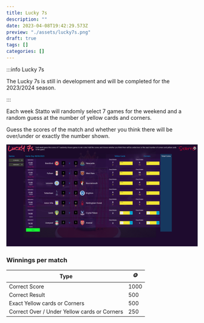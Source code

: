 ```yaml
---
title: Lucky 7s
description: ""
date: 2023-04-08T19:42:29.573Z
preview: "./assets/lucky7s.png"
draft: true
tags: []
categories: []
---
```


:::info Lucky 7s

The Lucky 7s is still in development and will be completed for the 2023/2024 season.

:::

Each week Statto will randomly select 7 games for the weekend and a random guess at the number of yellow cards and corners.

Guess the scores of the match and whether you think there will be over/under or exactly the number shown.

![Lucky 7s](./assets/lucky7s.png)

### Winnings per match


| Type | 🪙 |
|------|-----|
|Correct Score | 1000|
|Correct Result | 500|
|Exact Yellow cards or Corners| 500|
|Correct Over / Under Yellow cards or Corners |250|